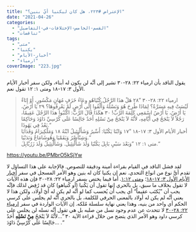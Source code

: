 ```yaml
---
title: "الإعتراض #٢٢٣، هل كان ليكنيا أيّ بنين؟"
date: "2021-04-26"
categories: 
  - "القسم-الخامس-الإختلافات-في-التفاصيل"
  - "تناقضات"
tags: 
  - "متى"
  - "يكنيا"
  - "أخبار-الأيام"
  - "ارمياء"
coverImage: "223.jpg"
---
```


يقول الناقد بأن ارمياء ٢٢: ٢٨-٣٠ تشير إلى أنَّه لن يكون له أبناء، ولكن سفر أخبار الأيام الأول ٣: ١٧-١٨ ومتى ١: ١٢ تقول نعم.

> ارمياء ٢٢: ٢٨-٣٠ ”٢٨ هَلْ هذَا الرَّجُلُ كُنْيَاهُو وِعَاءُ خَزَفٍ مُهَانٍ مَكْسُورٍ، أَوْ إِنَاءٌ لَيْسَتْ فِيهِ مَسَرَّةٌ؟ لِمَاذَا طُرِحَ هُوَ وَنَسْلُهُ وَأُلْقُوا إِلَى أَرْضٍ لَمْ يَعْرِفُوهَا؟ ٢٩ يَا أَرْضُ، يَا أَرْضُ، يَا أَرْضُ اسْمَعِي كَلِمَةَ الرَّبِّ! ٣٠ هكَذَا قَالَ الرَّبُّ: اكْتُبُوا هذَا الرَّجُلَ عَقِيمًا، رَجُلاً لاَ يَنْجَحُ فِي أَيَّامِهِ، لأَنَّهُ لاَ يَنْجَحُ مِنْ نَسْلِهِ أَحَدٌ جَالِسًا عَلَى كُرْسِيِّ دَاوُدَ وَحَاكِمًا بَعْدُ فِي يَهُوذَا.“  
> أخبار الأيام الأول ٣: ١٧-١٨ ”١٧ وَابْنَا يَكُنْيَا: أَسِّيرُ وَشَأَلْتِئِيلُ ابْنُهُ ١٨ وَمَلْكِيرَامُ وَفَدَايَا وَشِنْأَصَّرُ وَيَقَمْيَا وَهُوشَامَاعُ وَنَدَبْيَا.“  
> متى ١: ١٢ ”وَبَعْدَ سَبْيِ بَابِلَ يَكُنْيَا وَلَدَ شَأَلْتِئِيلَ. وَشَأَلْتِئِيلُ وَلَدَ زَرُبَّابِلَ.“

https://youtu.be/PMbrO5kSjYw

لقد فشل الناقد في القيام بقراءة أمينة ودقيقة للنصوص. فالإجابة على هذا التساؤل لا تقدم أيَّ نوع من انواع التحدي. نعم إن يكنيا كان له بنين وهو الأمر المسجل في سفر [أخبار الأيام الأول ٣: ١٧-١٨](https://www.bible.com/bible/67/1ch.3.17-18)؛ و[متى ١:١٢](https://www.bible.com/67/mat.12.1). أما فيما يختص بسفر ارمياء ٢٢: ٢٨-٣٠ فإن هذه الآيات لا تقول بخلاف ما سبق، بل بالحري إنها تقول أن يَكُنيا (أو كُنياهو) كان قد رُفِض لذلك فإنَّه يجب أن ”يُكتَب عقيماً“ أي يجب أن يُحسب كما لو أنَّه لم يكن له أيّ أولاد، ولكن هذا لا يعني أنَّه لم يكن له أولاد بالمعنى الحرفي للكلمة، بل بالحري أنَّه لم يجلس على كرسي الحكم أي واحد من بنيه، وهذا يعني نهاية سلسلة مُلكه. إن الآيات الواردة في سفر [ارمياء ٢٢: ٢٨-٣٠](https://www.bible.com/bible/67/jer.22.28-30.المشتركة) لا تتحدث عن عدم وجود نسل من صلبه بل هي تقول أنَّه نسله لن يجلس على كرسي داود وهو الأمر الذي يتضح من خلال قراءة الآية ٣٠ ”…لأَنَّهُ لاَ يَنْجَحُ **مِنْ نَسْلِهِ** أَحَدٌ جَالِسًا عَلَى كُرْسِيِّ دَاوُدَ… .“
